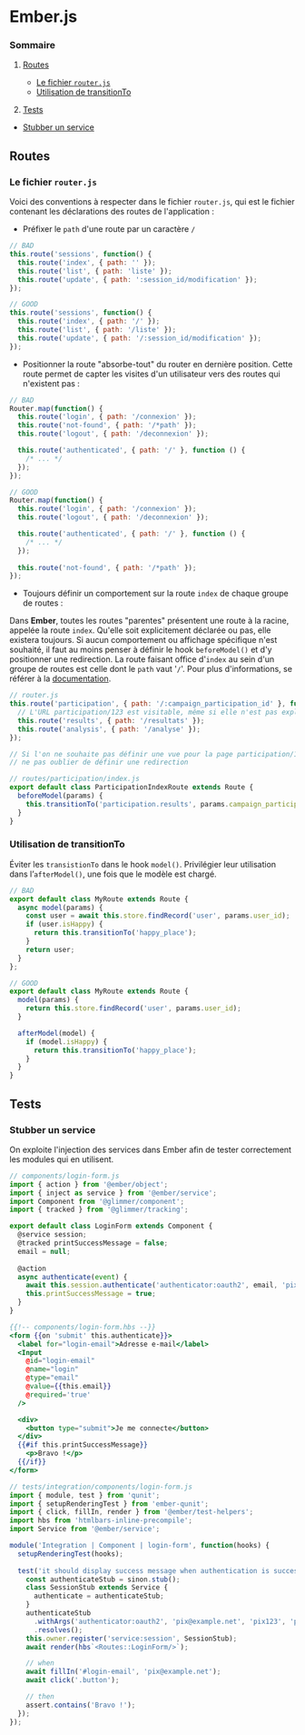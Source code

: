 # Ember.js

### Sommaire

1. [Routes](#routes)
   * [Le fichier `router.js`](#le-fichier-routerjs)
   * [Utilisation de transitionTo](#utilisation-de-transitionto)

2. [Tests](#tests)
  * [Stubber un service](#stubber-un-service)


## Routes

### Le fichier `router.js`

Voici des conventions à respecter dans le fichier `router.js`, qui est le fichier contenant les déclarations des routes de l'application :
*  Préfixer le `path` d'une route par un caractère `/`

```javascript
// BAD
this.route('sessions', function() {
  this.route('index', { path: '' });
  this.route('list', { path: 'liste' });
  this.route('update', { path: ':session_id/modification' });
});

// GOOD
this.route('sessions', function() {
  this.route('index', { path: '/' });
  this.route('list', { path: '/liste' });
  this.route('update', { path: '/:session_id/modification' });
});
```

*  Positionner la route "absorbe-tout" du router en dernière position. Cette route permet de capter les visites d'un utilisateur vers des routes qui n'existent pas :

```javascript
// BAD
Router.map(function() {
  this.route('login', { path: '/connexion' });
  this.route('not-found', { path: '/*path' });
  this.route('logout', { path: '/deconnexion' });

  this.route('authenticated', { path: '/' }, function () {
    /* ... */
  });
});

// GOOD
Router.map(function() {
  this.route('login', { path: '/connexion' });
  this.route('logout', { path: '/deconnexion' });

  this.route('authenticated', { path: '/' }, function () {
    /* ... */
  });
  
  this.route('not-found', { path: '/*path' });
});
```

* Toujours définir un comportement sur la route `index` de chaque groupe de routes :

Dans **Ember**, toutes les routes "parentes" présentent une route à la racine, appelée la route `index`.
Qu'elle soit explicitement déclarée ou pas, elle existera toujours. Si aucun comportement ou affichage spécifique n'est souhaité,
il faut au moins penser à définir le hook `beforeModel()` et d'y positionner une redirection.
La route faisant office d'`index` au sein d'un groupe de routes est celle dont le `path` vaut '`/`'.
Pour plus d'informations, se référer à la [documentation](https://guides.emberjs.com/release/routing/defining-your-routes/#toc_index-routes).

```javascript
// router.js
this.route('participation', { path: '/:campaign_participation_id' }, function() {
  // L'URL participation/123 est visitable, même si elle n'est pas explicitement déclarée
  this.route('results', { path: '/resultats' });
  this.route('analysis', { path: '/analyse' });
});

// Si l'on ne souhaite pas définir une vue pour la page participation/123,
// ne pas oublier de définir une redirection

// routes/participation/index.js
export default class ParticipationIndexRoute extends Route {
  beforeModel(params) {
    this.transitionTo('participation.results', params.campaign_participation_id);
  }
}
```

### Utilisation de transitionTo

Éviter les `transistionTo` dans le hook `model()`. Privilégier leur utilisation dans l’`afterModel()`, une fois que le modèle est chargé.

```javascript
// BAD
export default class MyRoute extends Route {
  async model(params) {
    const user = await this.store.findRecord('user', params.user_id);
    if (user.isHappy) {
      return this.transitionTo('happy_place');
    }
    return user;
  }
};

// GOOD
export default class MyRoute extends Route {
  model(params) {
    return this.store.findRecord('user', params.user_id);
  }

  afterModel(model) {
    if (model.isHappy) {
      return this.transitionTo('happy_place');
    }
  }
}
```

## Tests

### Stubber un service

On exploite l'injection des services dans Ember afin de tester correctement les modules qui en utilisent.

```javascript
// components/login-form.js
import { action } from '@ember/object';
import { inject as service } from '@ember/service';
import Component from '@glimmer/component';
import { tracked } from '@glimmer/tracking';

export default class LoginForm extends Component {
  @service session;
  @tracked printSuccessMessage = false;
  email = null;
  
  @action
  async authenticate(event) {
    await this.session.authenticate('authenticator:oauth2', email, 'pix123', 'pix-orga');
    this.printSuccessMessage = true;
  }
}
```
```handlebars
{{!-- components/login-form.hbs --}}
<form {{on 'submit' this.authenticate}}>
  <label for="login-email">Adresse e-mail</label>
  <Input
    @id="login-email"
    @name="login"
    @type="email"
    @value={{this.email}}
    @required='true'
  />

  <div>
    <button type="submit">Je me connecte</button>
  </div>
  {{#if this.printSuccessMessage}}
    <p>Bravo !</p>
  {{/if}}
</form>
```
```javascript
// tests/integration/components/login-form.js
import { module, test } from 'qunit';
import { setupRenderingTest } from 'ember-qunit';
import { click, fillIn, render } from '@ember/test-helpers';
import hbs from 'htmlbars-inline-precompile';
import Service from '@ember/service';

module('Integration | Component | login-form', function(hooks) {
  setupRenderingTest(hooks);
  
  test('it should display success message when authentication is successful', async function(assert) {
    const authenticateStub = sinon.stub();
    class SessionStub extends Service {
      authenticate = authenticateStub;
    }
    authenticateStub
      .withArgs('authenticator:oauth2', 'pix@example.net', 'pix123', 'pix-orga')
      .resolves();
    this.owner.register('service:session', SessionStub);
    await render(hbs`<Routes::LoginForm/>`);

    // when
    await fillIn('#login-email', 'pix@example.net');
    await click('.button');

    // then
    assert.contains('Bravo !');
  });
});
```


